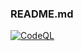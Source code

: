 ### README.md

[![CodeQL](https://github.com/laisee/XLM-tx-monitor/actions/workflows/github-code-scanning/codeql/badge.svg)](https://github.com/laisee/XLM-tx-monitor/actions/workflows/github-code-scanning/codeql)
